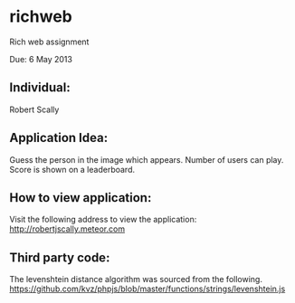 richweb
=======

Rich web assignment

Due: 6 May 2013

Individual:
--------------------------------------------
Robert Scally


Application Idea:
--------------------------------------------
Guess the person in the image which appears.
Number of users can play. Score is shown on a 
leaderboard.


How to view application:
--------------------------------------------
Visit the following address to view the 
application:
http://robertjscally.meteor.com


Third party code:
--------------------------------------------
The levenshtein distance algorithm was sourced from the 
following.
https://github.com/kvz/phpjs/blob/master/functions/strings/levenshtein.js
